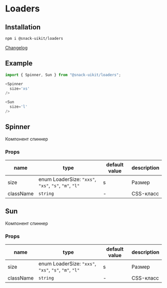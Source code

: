 # Loaders

## Installation
`npm i @snack-uikit/loaders`

[Changelog](./CHANGELOG.md)

## Example

```typescript jsx
import { Spinner, Sun } from "@snack-uikit/loaders";

<Spinner
  size='xs'
/>

<Sun
  size='l'
/>
```

[//]: DOCUMENTATION_SECTION_START
[//]: THIS_SECTION_IS_AUTOGENERATED_PLEASE_DONT_EDIT_IT
## Spinner
Компонент спиннер
### Props
| name | type | default value | description |
|------|------|---------------|-------------|
| size | enum LoaderSize: `"xxs"`, `"xs"`, `"s"`, `"m"`, `"l"` | s | Размер |
| className | `string` | - | CSS-класс |
## Sun
Компонент спиннер
### Props
| name | type | default value | description |
|------|------|---------------|-------------|
| size | enum LoaderSize: `"xxs"`, `"xs"`, `"s"`, `"m"`, `"l"` | s | Размер |
| className | `string` | - | CSS-класс |


[//]: DOCUMENTATION_SECTION_END
